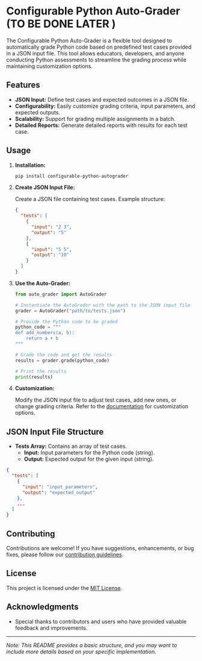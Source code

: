 # Configurable Python Auto-Grader (TO BE DONE LATER )

The Configurable Python Auto-Grader is a flexible tool designed to automatically grade Python code based on predefined test cases provided in a JSON input file. This tool allows educators, developers, and anyone conducting Python assessments to streamline the grading process while maintaining customization options.

## Features

- **JSON Input:** Define test cases and expected outcomes in a JSON file.
- **Configurability:** Easily customize grading criteria, input parameters, and expected outputs.
- **Scalability:** Support for grading multiple assignments in a batch.
- **Detailed Reports:** Generate detailed reports with results for each test case.

## Usage

1. **Installation:**

    ```bash
    pip install configurable-python-autograder
    ```

2. **Create JSON Input File:**

    Create a JSON file containing test cases. Example structure:

    ```json
    {
      "tests": [
        {
          "input": "2 3",
          "output": "5"
        },
        {
          "input": "5 5",
          "output": "10"
        }
      ]
    }
    ```

3. **Use the Auto-Grader:**

    ```python
    from auto_grader import AutoGrader

    # Instantiate the AutoGrader with the path to the JSON input file
    grader = AutoGrader("path/to/tests.json")

    # Provide the Python code to be graded
    python_code = """
    def add_numbers(a, b):
        return a + b
    """

    # Grade the code and get the results
    results = grader.grade(python_code)

    # Print the results
    print(results)
    ```

4. **Customization:**

    Modify the JSON input file to adjust test cases, add new ones, or change grading criteria. Refer to the [documentation](docs/README.md) for customization options.

## JSON Input File Structure

- **Tests Array:** Contains an array of test cases.
  - **Input:** Input parameters for the Python code (string).
  - **Output:** Expected output for the given input (string).

```json
{
  "tests": [
    {
      "input": "input_parameters",
      "output": "expected_output"
    },
    ...
  ]
}
```

## Contributing

Contributions are welcome! If you have suggestions, enhancements, or bug fixes, please follow our [contribution guidelines](CONTRIBUTING.md).

## License

This project is licensed under the [MIT License](LICENSE).

## Acknowledgments

- Special thanks to contributors and users who have provided valuable feedback and improvements.

---

*Note: This README provides a basic structure, and you may want to include more details based on your specific implementation.*
